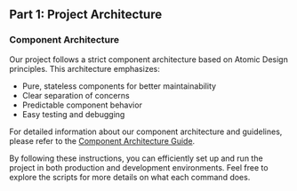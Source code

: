 ## Part 1: Project Architecture

### Component Architecture
Our project follows a strict component architecture based on Atomic Design principles. This architecture emphasizes:
- Pure, stateless components for better maintainability
- Clear separation of concerns
- Predictable component behavior
- Easy testing and debugging

For detailed information about our component architecture and guidelines, please refer to the [Component Architecture Guide](./src/components/README.md).

By following these instructions, you can efficiently set up and run the project in both production and development environments. Feel free to explore the scripts for more details on what each command does.
